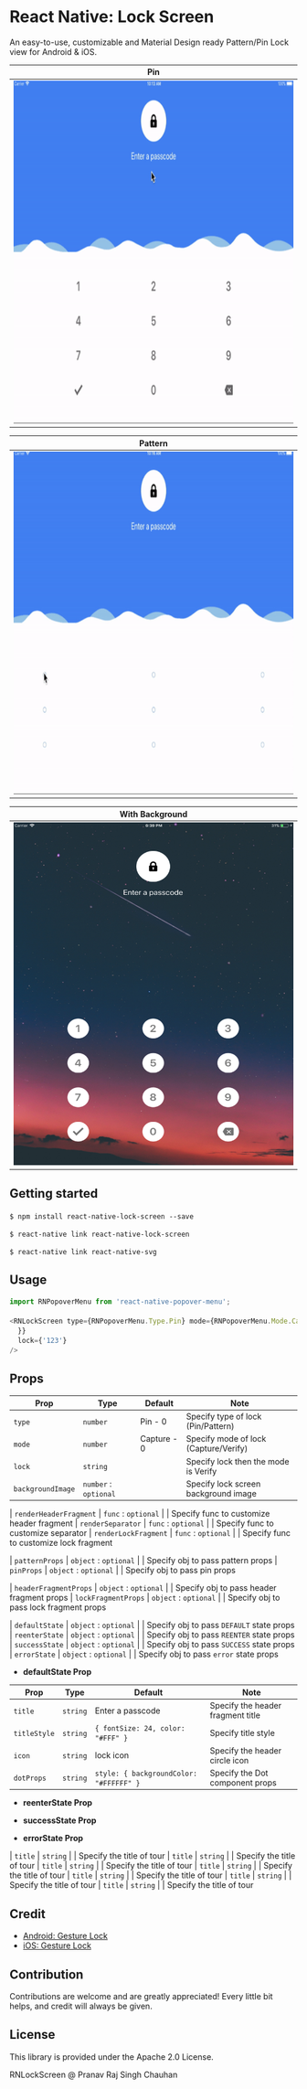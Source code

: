 
# React Native: Lock Screen

An easy-to-use, customizable and Material Design ready Pattern/Pin Lock view for Android & iOS.

| **Pin** |
| ----------------- |
| <img src="./assets/hero1.gif" width="600" height="600" />                  |

| **Pattern** |
| ----------------- |
| <img src="./assets/hero2.gif" width="600" height="600" />                  |

| **With Background** |
| ----------------- |
| <img src="./assets/hero3.png" width="600" height="600" />                  |

## Getting started

`$ npm install react-native-lock-screen --save`

`$ react-native link react-native-lock-screen`

`$ react-native link react-native-svg`



## Usage
```javascript
import RNPopoverMenu from 'react-native-popover-menu';

<RNLockScreen type={RNPopoverMenu.Type.Pin} mode={RNPopoverMenu.Mode.Capture} onCapture={lock => {
  }}
  lock={'123'}
/>

```

## Props

| Prop              | Type       | Default | Note                                                                                                       |
| ----------------- | ---------- | ------- | ---------------------------------------------------------------------------------------------------------- |
| `type`       | `number`     |   Pin - 0     | Specify type of lock (Pin/Pattern)
| `mode`       | `number`     |   Capture - 0     | Specify mode of lock (Capture/Verify)
| `lock`       | `string`     |        | Specify lock then the mode is Verify
| `backgroundImage`       | `number` : `optional`     |        | Specify lock screen background image

| `renderHeaderFragment`       | `func` : `optional`     |        | Specify func to customize header fragment
| `renderSeparator`       | `func` : `optional`     |        | Specify func to customize separator
| `renderLockFragment`       | `func` : `optional`     |        | Specify func to customize lock fragment

| `patternProps`       | `object` : `optional`     |        | Specify obj to pass pattern props
| `pinProps`       | `object` : `optional`     |        | Specify obj to pass pin props

| `headerFragmentProps`       | `object` : `optional`     |        | Specify obj to pass header fragment props
| `lockFragmentProps`       | `object` : `optional`     |        | Specify obj to pass lock fragment props

| `defaultState`       | `object` : `optional`     |        | Specify obj to pass `DEFAULT` state props
| `reenterState`       | `object` : `optional`     |        | Specify obj to pass `REENTER` state props
| `successState`       | `object` : `optional`     |        | Specify obj to pass `SUCCESS` state props
| `errorState`       | `object` : `optional`     |        | Specify obj to pass `error` state props


- **defaultState Prop**

| Prop              | Type       | Default | Note                                                                                                       |
| ----------------- | ---------- | ------- | ---------------------------------------------------------------------------------------------------------- |
| `title`       | `string`     |   Enter a passcode     | Specify the header fragment title
| `titleStyle`       | `string`     |  `{ fontSize: 24, color: "#FFF" }`      | Specify title style
| `icon`       | `string`     |   lock icon     | Specify the header circle icon
| `dotProps`       | `string`     |   `style: { backgroundColor: "#FFFFFF" }`     | Specify the Dot component props


- **reenterState Prop**

- **successState Prop**

- **errorState Prop**

| `title`       | `string`     |        | Specify the title of tour
| `title`       | `string`     |        | Specify the title of tour
| `title`       | `string`     |        | Specify the title of tour
| `title`       | `string`     |        | Specify the title of tour
| `title`       | `string`     |        | Specify the title of tour
| `title`       | `string`     |        | Specify the title of tour
| `title`       | `string`     |        | Specify the title of tour


## Credit
- [Android: Gesture Lock](https://github.com/aritraroy/PatternLockView)
- [iOS: Gesture Lock](https://github.com/Tuqierrenzu/TQGestureLockView)

## Contribution
Contributions are welcome and are greatly appreciated! Every little bit helps, and credit will always be given.

## License
This library is provided under the Apache 2.0 License.

RNLockScreen @ Pranav Raj Singh Chauhan
